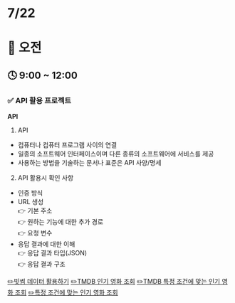# 7/22

# 🌇 오전

## 🕓 9:00 ~ 12:00

### ✅ API 활용 프로젝트

**API**   

1. API
- 컴퓨터나 컴퓨터 프로그램 사이의 연결
- 일종의 소프트웨어 인터페이스이며 다른 종류의 소프트웨어에 서비스를 제공
- 사용하는 방법을 기술하는 문서나 표준은 API 사양/명세

2. API 활용시 확인 사항
- 인증 방식
- URL 생성   
👉 기본 주소   
👉 원하는 기능에 대한 추가 경로   
👉 요청 변수   
- 응답 결과에 대한 이해   
👉 응답 결과 타입(JSON)   
👉 응답 결과 구조   

[✏️빗썸 데이터 활용하기](../01-PJT-02/3%ED%9A%8C%EC%B0%A8/%EC%9D%B4%EB%AA%85%ED%95%99/00.py)
[✏️TMDB 인기 영화 조회](../01-PJT-02/3%ED%9A%8C%EC%B0%A8/%EC%9D%B4%EB%AA%85%ED%95%99/01.py)
[✏️TMDB 특정 조건에 맞는 인기 영화 조회](../01-PJT-02/3%ED%9A%8C%EC%B0%A8/%EC%9D%B4%EB%AA%85%ED%95%99/02.py)
[✏️특정 조건에 맞는 인기 영화 조회](../01-PJT-02/3%ED%9A%8C%EC%B0%A8/%EC%9D%B4%EB%AA%85%ED%95%99/03.py)

